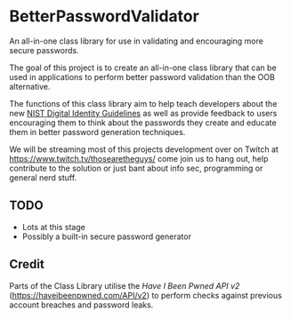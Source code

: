 # BetterPasswordValidator
An all-in-one class library for use in validating and encouraging more secure passwords.

The goal of this project is to create an all-in-one class library that can be used in applications to perform better password validation than the OOB alternative.

The functions of this class library aim to help teach developers about the new [NIST Digital Identity Guidelines](https://pages.nist.gov/800-63-3/sp800-63b.html) as well as provide feedback to users encouraging them to think about the passwords they create and educate them in better password generation techniques.

We will be streaming most of this projects development over on Twitch at https://www.twitch.tv/thosearetheguys/ come join us to hang out, help contribute to the solution or just bant about info sec, programming or general nerd stuff.

## TODO
* Lots at this stage
* Possibly a built-in secure password generator

## Credit
Parts of the Class Library utilise the *Have I Been Pwned API v2* (https://haveibeenpwned.com/API/v2) to perform checks against previous account breaches and password leaks.
